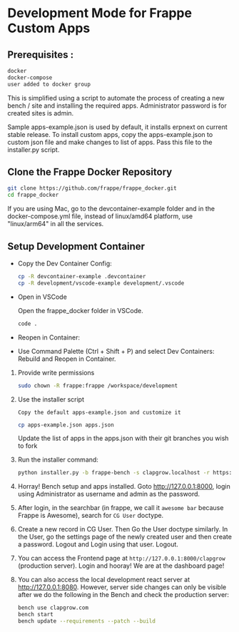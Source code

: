 # Development Mode for Frappe Custom Apps

## Prerequisites : 

```bash
docker
docker-compose
user added to docker group
```

This is simplified using a script to automate the process of creating a new bench / site and installing the required apps. Administrator password is for created sites is admin.

Sample apps-example.json is used by default, it installs erpnext on current stable release. To install custom apps, copy the apps-example.json to custom json file and make changes to list of apps. Pass this file to the installer.py script.

## Clone the Frappe Docker Repository

```bash
git clone https://github.com/frappe/frappe_docker.git
cd frappe_docker
```

If you are using Mac, go to the devcontainer-example folder and in the docker-compose.yml file, instead of linux/amd64 platform, use "linux/arm64" in all the services.

## Setup Development Container

- Copy the Dev Container Config:

    ```bash
    cp -R devcontainer-example .devcontainer
    cp -R development/vscode-example development/.vscode
    ```

- Open in VSCode

    Open the frappe_docker folder in VSCode.

    ```bash
    code .
    ```

- Reopen in Container:

- Use Command Palette (Ctrl + Shift + P) and select Dev Containers: Rebuild and Reopen in Container.

1. Provide write permissions

    ```bash
    sudo chown -R frappe:frappe /workspace/development
    ```
2. Use the installer script

    `Copy the default apps-example.json and customize it`
    ```bash
    cp apps-example.json apps.json
    ```

    Update the list of apps in the apps.json with their git branches you wish to fork

3. Run the installer command:
    ```bash
    python installer.py -b frappe-bench -s clapgrow.localhost -r https://github.com/frappe/frappe.git -t version-15 -p 3.11.6 -n 18 -a admin -d mariadb -j apps.json
    ```
    
4. Horray! Bench setup and apps installed. Goto <http://127.0.0.1:8000>, login using Administrator as username and admin as the password.

5. After login, in the searchbar (in frappe, we call it `awesome bar` because Frappe is Awesome), search for `CG User` doctype.

6. Create a new record in CG User.  Then Go the User doctype similarly. In the User, go the settings page of the newly created user and then create a password. Logout and Login using that user. Logout.

7. You can access the Frontend page at `http://127.0.0.1:8000/clapgrow` (production server). Login and hooray! We are at the dashboard page!

8. You can also access the local development react server at <http://127.0.0.1:8080>. However, server side changes can only be visible after we do the following in the Bench and check the production server:

    ```bash
    bench use clapgrow.com
    bench start
    bench update --requirements --patch --build
    ```
